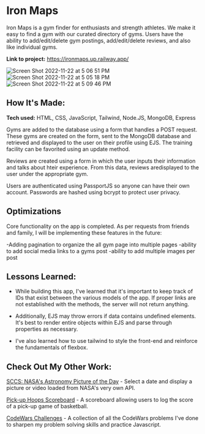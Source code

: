 # Iron Maps
Iron Maps is a gym finder for enthusiasts and strength athletes. We make it easy to find a gym with our curated directory of gyms.
Users have the ability to add/edit/delete gym postings, add/edit/delete reviews, and also like individual gyms.

**Link to project:** https://ironmaps.up.railway.app/

![Screen Shot 2022-11-22 at 5 06 51 PM](https://user-images.githubusercontent.com/97640502/203451205-091dc89e-2a2e-4087-a60d-098f949a5b8c.png)
![Screen Shot 2022-11-22 at 5 05 18 PM](https://user-images.githubusercontent.com/97640502/203451174-0326bce8-5046-4b6e-88c0-46814be93bc2.png)
![Screen Shot 2022-11-22 at 5 09 46 PM](https://user-images.githubusercontent.com/97640502/203451459-5ffa5080-25da-4407-9640-851b6e6eff96.png)




## How It's Made:

**Tech used:** HTML, CSS, JavaScript, Tailwind, Node.JS, MongoDB, Express

Gyms are added to the database using a form that handles a POST request. These gyms are created on the form, sent to the MongoDB database and retrieved and displayed to the user on their profile using EJS. The training facility can be favorited using an update method.

Reviews are created using a form in which the user inputs their information and talks about hteir experience. From this data, reviews aredisplayed to the user under the appropriate gym. 

Users are authenticated using PassportJS so anyone can have their own account. Passwords are hashed using bcrypt to protect user privacy.

## Optimizations


Core functionality on the app is completed. As per requests from friends and family, I will be implementing these features in the future:

-Adding pagination to organize the all gym page into multiple pages
-ability to add social media links to a gyms post
-ability to add multiple images per post 

## Lessons Learned:

- While building this app, I've learned that it's important to keep track of IDs that exist between the various models of the app. If proper links are not established with the methods, the server will not return anything.

- Additionally, EJS may throw errors if data contains undefined elements. It's best to render entire objects within EJS and parse through properties as necessary.

- I've also learned how to use tailwind to style the front-end and reinforce the fundamentals of flexbox.


## Check Out My Other Work:

[SCCS: NASA's Astronomy Picture of the Day](https://github.com/hansontram/sccs-nasa-apod) - Select a date and display a picture or video loaded from NASA's very own API.

[Pick-up Hoops Scoreboard](https://github.com/hansontram/hoops-scoreboard) - A scoreboard allowing users to log the score of a pick-up game of basketball.

[CodeWars Challenges](https://github.com/hansontram/codewars-challenges) - A collection of all the CodeWars problems I've done to sharpen my problem solving skills and practice Javascript.


